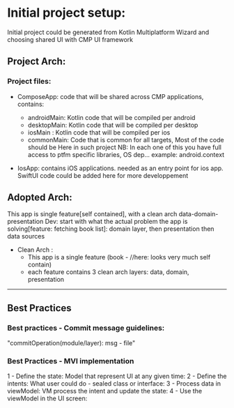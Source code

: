 # Initial project setup:
Initial project could be generated from Kotlin Multiplatform Wizard and choosing shared UI with CMP UI framework

## Project Arch:
### Project files:
- ComposeApp: code that will be shared across CMP applications, contains:
    - androidMain: Kotlin code that will be compiled per android
    - desktopMain: Kotlin code that will be compiled per desktop
    - iosMain    : Kotlin code that will be compiled per ios
    - commonMain: Code that is common for all targets, Most of the code should be Here in such project
      NB: In each one of this you have full access to ptfm specific libraries, OS dep... example: android.context

- IosApp: contains iOS applications. needed as an entry point for ios app. SwiftUI code could be added here for more developpement


## Adopted Arch:
This app is single feature[self contained], with a clean arch data-domain-presentation
Dev: start with what the actual problem the app is solving[feature: fetching book list]: domain layer, then presentation then data sources

- Clean Arch :
    - This app is a single feature (book - //here: looks very much self contain)
    - each feature contains 3 clean arch layers: data, domain, presentation


---------------------------------

## Best Practices
### Best practices -  Commit message guidelines:
"commitOperation(module/layer): msg - file"

### Best Practices - MVI implementation
1 - Define the state: Model that represent UI at any given time:
2 - Define the intents: What user could do - sealed class or interface:
3 - Process data in viewModel: VM process the intent and update the state:
4 - Use the viewModel in the UI screen:

